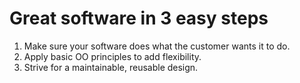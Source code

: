 # Great software in 3 easy steps

1. Make sure your software does what the customer wants it to do.
2. Apply basic OO principles to add flexibility.
3. Strive for a maintainable, reusable design.